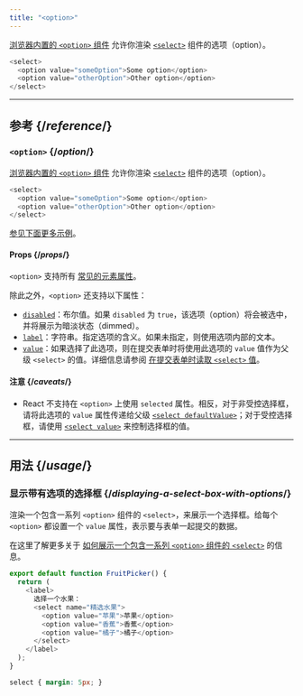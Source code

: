 ```yaml
---
title: "<option>"
---
```


<Intro>

[浏览器内置的 `<option>` 组件](https://developer.mozilla.org/en-US/docs/Web/HTML/Element/option) 允许你渲染 [`<select>`](/reference/react-dom/components/select) 组件的选项（option）。

```js
<select>
  <option value="someOption">Some option</option>
  <option value="otherOption">Other option</option>
</select>
```

</Intro>

<InlineToc />

---

## 参考 {/*reference*/}

### `<option>` {/*option*/}

[浏览器内置的 `<option>` 组件](https://developer.mozilla.org/en-US/docs/Web/HTML/Element/option) 允许你渲染 [`<select>`](/reference/react-dom/components/select) 组件的选项（option）。

```js
<select>
  <option value="someOption">Some option</option>
  <option value="otherOption">Other option</option>
</select>
```

[参见下面更多示例](#usage)。

#### Props {/*props*/}

`<option>` 支持所有 [常见的元素属性](/reference/react-dom/components/common#props)。

除此之外，`<option>` 还支持以下属性：

* [`disabled`](https://developer.mozilla.org/en-US/docs/Web/HTML/Element/option#disabled)：布尔值。如果 `disabled` 为 `true`，该选项（option）将会被选中，并将展示为暗淡状态（dimmed）。
* [`label`](https://developer.mozilla.org/en-US/docs/Web/HTML/Element/option#label)：字符串。指定选项的含义。如果未指定，则使用选项内部的文本。
* [`value`](https://developer.mozilla.org/en-US/docs/Web/HTML/Element/option#value)：如果选择了此选项，则在提交表单时将使用此选项的 `value` 值作为父级 `<select>` 的值。详细信息请参阅 [在提交表单时读取 `<select>` 值](/reference/react-dom/components/select#reading-the-select-box-value-when-submitting-a-form)。

#### 注意 {/*caveats*/}

* React 不支持在 `<option>` 上使用 `selected` 属性。相反，对于非受控选择框，请将此选项的 `value` 属性传递给父级 [`<select defaultValue>`](/reference/react-dom/components/select#providing-an-initially-selected-option)；对于受控选择框，请使用 [`<select value>`](/reference/react-dom/components/select#controlling-a-select-box-with-a-state-variable) 来控制选择框的值。

---

## 用法 {/*usage*/}

### 显示带有选项的选择框 {/*displaying-a-select-box-with-options*/}

渲染一个包含一系列 `<option>` 组件的 `<select>`，来展示一个选择框。给每个 `<option>` 都设置一个 `value` 属性，表示要与表单一起提交的数据。

在这里了解更多关于 [如何展示一个包含一系列 `<option>` 组件的 `<select>`](/reference/react-dom/components/select#displaying-a-select-box-with-options) 的信息。

<Sandpack>

```js
export default function FruitPicker() {
  return (
    <label>
      选择一个水果：
      <select name="精选水果">
        <option value="苹果">苹果</option>
        <option value="香蕉">香蕉</option>
        <option value="橘子">橘子</option>
      </select>
    </label>
  );
}
```

```css
select { margin: 5px; }
```

</Sandpack>  

